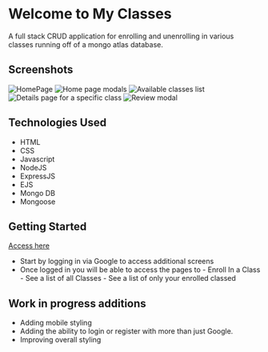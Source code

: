 # **Welcome to My Classes**
A full stack CRUD application for enrolling and unenrolling in various classes running off of a mongo atlas database.
## Screenshots
![HomePage](https://i.imgur.com/dPxP9wA.png)
![Home page modals](https://i.imgur.com/b9VO319.png)
![Available classes list](https://i.imgur.com/AhNJ5Px.png)
![Details page for a specific class](https://i.imgur.com/cG9EVEL.png)
![Review modal](https://i.imgur.com/XV9kv2W.png)
## Technologies Used
   - HTML 
   - CSS
   - Javascript
   - NodeJS
   - ExpressJS
   - EJS
   - Mongo DB
   - Mongoose
## Getting Started
[Access here](https://sei-classes.herokuapp.com/)
- Start by logging in via Google to access additional screens
- Once logged in you will be able to access the pages to - Enroll In a Class - See a list of all Classes - See a list of only your enrolled classed
## Work in progress additions
   - Adding mobile styling
   - Adding the ability to login or register with more than just Google.
   - Improving overall styling
